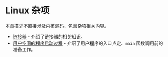 # Linux 杂项

本章描述不直接涉及内核源码，包含杂项相关内容。

* [链接器](13-misc-03.md) - 介绍了链接器的相关知识。
* [用户空间的程序启动过程](13-misc-04.md) - 介绍了用户程序的入口点定、`main` 函数调用前的准备工作。
  